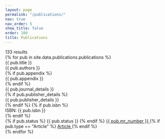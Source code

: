 ```yaml
---
layout: page
permalink: "/publications/"
nav: true
nav_order: 5
show_title: false
order: 100
title: Publications
---
```


<div class="publications-container">
  <div class="search-results-header">
    <span class="results-count">133 results</span>
  </div>
  <div class="publication-grid">
    {% for pub in site.data.publications.publications %}
      <div class="publication-card">
        <div class="publication-main">
          <div class="publication-title">
            {{ pub.title }}
          </div>
          <div class="publication-authors">
            {{ pub.authors }}
          </div>
          {% if pub.appendix %}
            <div class="publication-appendix">
              {{ pub.appendix }}
            </div>
          {% endif %}
          <div class="publication-details">
            {{ pub.journal_details }}
          </div>
          {% if pub.publisher_details %}
            <div class="publication-publisher">
              {{ pub.publisher_details }}
            </div>
          {% endif %}
          {% if pub.isbn %}
            <div class="publication-isbn">
              ISBN: {{ pub.isbn }}
            </div>
          {% endif %}
        </div>
        <div class="publication-sidebar">
          {% if pub.status %}
            <span class="publication-status">{{ pub.status }}</span>
          {% endif %}
          <a href="https://mathscinet.ams.org/mathscinet/article?mr={{ pub.mr_number | remove: 'MR' }}" target="_blank" class="publication-mr">
            {{ pub.mr_number }}
          </a>
          {% if pub.type == "Article" %}
            <a href="#" class="publication-type">
              <i class="fas fa-file-alt"></i> Article
            </a>
          {% endif %}
        </div>
      </div>
    {% endfor %}
  </div>
</div>